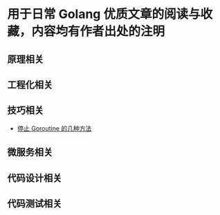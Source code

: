 # 用于日常 Golang 优质文章的阅读与收藏，内容均有作者出处的注明

## 原理相关

## 工程化相关

## 技巧相关

- [停止 Goroutine 的几种方法](skill/stop-goroutine.md)

## 微服务相关

## 代码设计相关

## 代码测试相关

